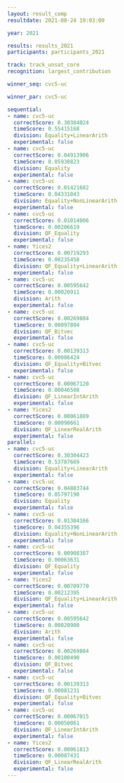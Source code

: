 ```yaml
---
layout: result_comp
resultdate: 2021-08-24 19:03:00

year: 2021

results: results_2021
participants: participants_2021

track: track_unsat_core
recognition: largest_contribution

winner_seq: cvc5-uc

winner_par: cvc5-uc

sequential:
- name: cvc5-uc
  correctScore: 0.30384024
  timeScore: 0.55415168
  division: Equality+LinearArith
  experimental: false
- name: cvc5-uc
  correctScore: 0.04913906
  timeScore: 0.05938823
  division: Equality
  experimental: false
- name: cvc5-uc
  correctScore: 0.01421682
  timeScore: 0.04331043
  division: Equality+NonLinearArith
  experimental: false
- name: cvc5-uc
  correctScore: 0.01014006
  timeScore: 0.00206619
  division: QF_Equality
  experimental: false
- name: Yices2
  correctScore: 0.00719293
  timeScore: 0.00235458
  division: QF_Equality+LinearArith
  experimental: false
- name: cvc5-uc
  correctScore: 0.00595642
  timeScore: 0.00020911
  division: Arith
  experimental: false
- name: cvc5-uc
  correctScore: 0.00269884
  timeScore: 0.00097884
  division: QF_Bitvec
  experimental: false
- name: cvc5-uc
  correctScore: 0.00139313
  timeScore: 0.00086424
  division: QF_Equality+Bitvec
  experimental: false
- name: cvc5-uc
  correctScore: 0.00067120
  timeScore: 0.00046508
  division: QF_LinearIntArith
  experimental: false
- name: Yices2
  correctScore: 0.00061889
  timeScore: 0.00098661
  division: QF_LinearRealArith
  experimental: false
parallel:
- name: cvc5-uc
  correctScore: 0.30304423
  timeScore: 0.53787669
  division: Equality+LinearArith
  experimental: false
- name: cvc5-uc
  correctScore: 0.04883744
  timeScore: 0.05797190
  division: Equality
  experimental: false
- name: cvc5-uc
  correctScore: 0.01304166
  timeScore: 0.04355396
  division: Equality+NonLinearArith
  experimental: false
- name: cvc5-uc
  correctScore: 0.00908387
  timeScore: 0.00063631
  division: QF_Equality
  experimental: false
- name: Yices2
  correctScore: 0.00709770
  timeScore: 0.00212395
  division: QF_Equality+LinearArith
  experimental: false
- name: cvc5-uc
  correctScore: 0.00595642
  timeScore: 0.00020900
  division: Arith
  experimental: false
- name: cvc5-uc
  correctScore: 0.00269884
  timeScore: 0.00100490
  division: QF_Bitvec
  experimental: false
- name: cvc5-uc
  correctScore: 0.00139313
  timeScore: 0.00081231
  division: QF_Equality+Bitvec
  experimental: false
- name: cvc5-uc
  correctScore: 0.00067015
  timeScore: 0.00050061
  division: QF_LinearIntArith
  experimental: false
- name: Yices2
  correctScore: 0.00061813
  timeScore: 0.00087431
  division: QF_LinearRealArith
  experimental: false
---
```

